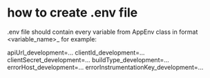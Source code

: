 # how to create .env file

.env file should contain every variable from AppEnv class in format <variable_name>_<flavour> for example:

>>>
apiUrl_development=...
clientId_development=...
clientSecret_development=...
buildType_development=...
errorHost_development=...
errorInstrumentationKey_development=...
>>>